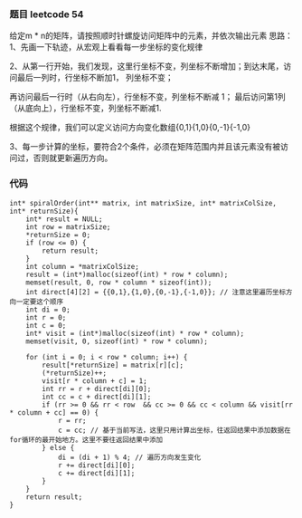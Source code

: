 ### 题目 leetcode 54
给定m * n的矩阵，请按照顺时针螺旋访问矩阵中的元素，并依次输出元素
思路：
1、先画一下轨迹，从宏观上看看每一步坐标的变化规律

2、从第一行开始，我们发现，这里行坐标不变，列坐标不断增加；到达末尾，访问最后一列时，行坐标不断加1， 列坐标不变；

再访问最后一行时（从右向左），行坐标不变，列坐标不断减 1； 最后访问第1列（从底向上），行坐标不变，列坐标不断减1.

根据这个规律，我们可以定义访问方向变化数组{0,1}{1,0}{0,-1}{-1,0}

3、每一步计算的坐标，要符合2个条件，必须在矩阵范围内并且该元素没有被访问过，否则就更新遍历方向。


### 代码

```
int* spiralOrder(int** matrix, int matrixSize, int* matrixColSize, int* returnSize){
    int* result = NULL;
    int row = matrixSize;
    *returnSize = 0;
    if (row <= 0) {
        return result;
    }
    int column = *matrixColSize;
    result = (int*)malloc(sizeof(int) * row * column);
    memset(result, 0, row * column * sizeof(int));
    int direct[4][2] = {{0,1},{1,0},{0,-1},{-1,0}}; // 注意这里遍历坐标方向一定要这个顺序
    int di = 0;
    int r = 0;
    int c = 0;
    int* visit = (int*)malloc(sizeof(int) * row * column);
    memset(visit, 0, sizeof(int) * row * column);
    
    for (int i = 0; i < row * column; i++) {
        result[*returnSize] = matrix[r][c];
        (*returnSize)++;
        visit[r * column + c] = 1;
        int rr = r + direct[di][0];
        int cc = c + direct[di][1];
        if (rr >= 0 && rr < row  && cc >= 0 && cc < column && visit[rr * column + cc] == 0) {
            r = rr;
            c = cc; // 基于当前写法，这里只用计算出坐标，往返回结果中添加数据在for循环的最开始地方。这里不要往返回结果中添加
        } else {
            di = (di + 1) % 4; // 遍历方向发生变化
            r += direct[di][0];
            c += direct[di][1];
        }
    }
    return result;
}
```
